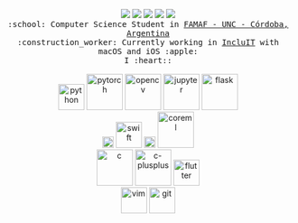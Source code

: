 <p align="center">
  <a href="https://www.linkedin.com/in/igor-andruskiewitsch/"><img src="https://img.shields.io/badge/LinkedIn-igor--andruskiewitsch-blue?logo=Linkedin&style=flat-square"/></a>
  <a href="mailto:i.andruskiewitsch23@gmail.com"><img src="https://img.shields.io/badge/Gmail-i.andruskiewitsch23-red?logo=Gmail&style=flat-square"/></a>
  <a href="https://t.me/elrusito23"><img src="https://img.shields.io/badge/Telegram-elrusito23-blue?logo=Telegram&style=flat-square"/></a>
  <a href="https://stackoverflow.com/users/8189455/rusito23"><img src="https://img.shields.io/badge/Stack%20Overflow-rusito23-orange?logo=StackOverflow&style=flat-square"/></a>
  <a href="https://github.com/rusito-23/resume/blob/master/resume.pdf" ><img src="https://img.shields.io/badge/CV-Resume-green?logo=LaTex&style=flat-square"/></a>
  <br>
  <samp>
    :school: Computer Science Student in <a href="https://www.famaf.unc.edu.ar" >FAMAF - UNC - Córdoba, Argentina</a><br>
    :construction_worker: Currently working in <a href="https://incluit.com">IncluIT</a> with macOS and iOS :apple:<br>
    I :heart::<br><br>
  </samp>
  <a href="#" title="Python"><img alt="python" height="46px" src="https://cdn.svgporn.com/logos/python.svg"></a>
  <a href="#" title="Pytorch"><img alt="pytorch" height="64px" src="https://cdn.svgporn.com/logos/pytorch.svg"></a>
  <a href="#" title="Opencv"><img alt="opencv" height="64px" src="https://cdn.svgporn.com/logos/opencv.svg"></a>
  <a href="#" title="Jupyter"><img alt="jupyter" height="64px" src="https://cdn.svgporn.com/logos/jupyter.svg"></a>
  <a href="#" title="Flask"><img alt="flask" height="64px" src="https://cdn.svgporn.com/logos/flask.svg"></a><br>
  <a href="#" title="iOS"><img alt="ios" height="20px" src="https://cdn.svgporn.com/logos/ios.svg"></a>
  <a href="#" title="Swift"><img alt="swift" height="46px" src="https://cdn.svgporn.com/logos/swift.svg"></a>
  <a href="#" title="macOS"><img alt="macOS" height="20px" src="https://cdn.svgporn.com/logos/macOS.svg"></a>
  <a href="#" title="CoreML"><img alt="coreml" height="64px" src="https://camo.githubusercontent.com/5f59b9e009aa7c4a07d34a4af55cf9d42b2e7233/68747470733a2f2f646576656c6f7065722e6170706c652e636f6d2f6173736574732f656c656d656e74732f69636f6e732f636f72652d6d6c2f636f72652d6d6c2d313238783132385f32782e706e67"></a><br>
  <a href="#" title="C"><img alt="c" height="64px" src="https://cdn.svgporn.com/logos/c.svg"></a>
  <a href="#" title="C++"><img alt="c-plusplus" height="64px" src="https://cdn.svgporn.com/logos/c-plusplus.svg"></a>
  <a href="#" title="Flutter"><img alt="flutter" height="46px" src="https://cdn.svgporn.com/logos/flutter.svg"></a><br>
  <a href="#" title="Vim"><img alt="vim" height="46px" src="https://cdn.svgporn.com/logos/vim.svg"></a>
  <a href="#" title="git"><img alt="git" height="46px" src="https://cdn.svgporn.com/logos/git-icon.svg"></a>
</p>
